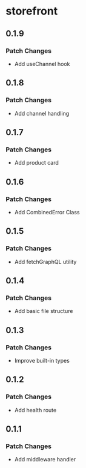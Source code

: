 # storefront

## 0.1.9

### Patch Changes

- Add useChannel hook

## 0.1.8

### Patch Changes

- Add channel handling

## 0.1.7

### Patch Changes

- Add product card

## 0.1.6

### Patch Changes

- Add CombinedError Class

## 0.1.5

### Patch Changes

- Add fetchGraphQL utility

## 0.1.4

### Patch Changes

- Add basic file structure

## 0.1.3

### Patch Changes

- Improve built-in types

## 0.1.2

### Patch Changes

- Add health route

## 0.1.1

### Patch Changes

- Add middleware handler
